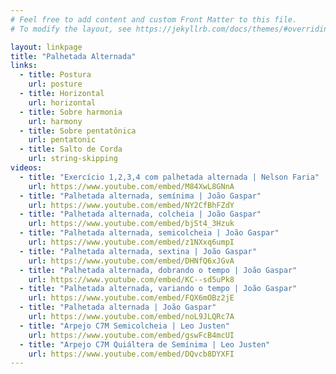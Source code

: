 ```yaml
---
# Feel free to add content and custom Front Matter to this file.
# To modify the layout, see https://jekyllrb.com/docs/themes/#overriding-theme-defaults

layout: linkpage
title: "Palhetada Alternada"
links:
  - title: Postura
    url: posture
  - title: Horizontal
    url: horizontal
  - title: Sobre harmonia
    url: harmony
  - title: Sobre pentatônica
    url: pentatonic
  - title: Salto de Corda
    url: string-skipping
videos:
  - title: "Exercício 1,2,3,4 com palhetada alternada | Nelson Faria"
    url: https://www.youtube.com/embed/M84XwL8GNnA
  - title: "Palhetada alternada, semínima | João Gaspar"
    url: https://www.youtube.com/embed/NY2CfBhFZdY
  - title: "Palhetada alternada, colcheia | João Gaspar"
    url: https://www.youtube.com/embed/bjSt4_3Hzuk
  - title: "Palhetada alternada, semicolcheia | João Gaspar"
    url: https://www.youtube.com/embed/z1NXxq6umpI
  - title: "Palhetada alternada, sextina | João Gaspar"
    url: https://www.youtube.com/embed/DHNfQ6xJGvA
  - title: "Palhetada alternada, dobrando o tempo | João Gaspar"
    url: https://www.youtube.com/embed/KC--sd5uPk8
  - title: "Palhetada alternada, variando o tempo | João Gaspar"
    url: https://www.youtube.com/embed/FQX6mOBz2jE
  - title: "Palhetada alternada | João Gaspar"
    url: https://www.youtube.com/embed/noL9JLQRc7A
  - title: "Arpejo C7M Semicolcheia | Leo Justen"
    url: https://www.youtube.com/embed/gswFcB4mcUI
  - title: "Arpejo C7M Quiáltera de Semínima | Leo Justen"
    url: https://www.youtube.com/embed/DQvcb8DYXFI
---
```

